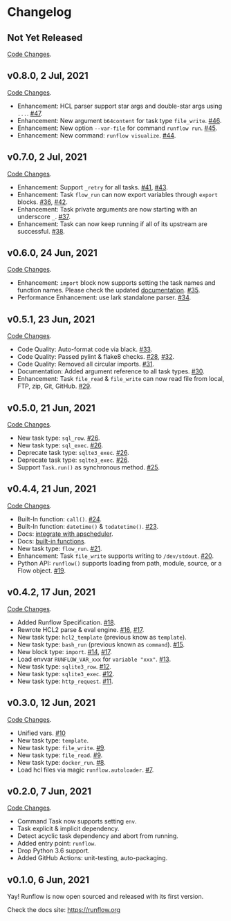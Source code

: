 # Changelog

## Not Yet Released

[Code Changes](https://github.com/soasme/runflow/compare/v0.8.0..HEAD).


## v0.8.0, 2 Jul, 2021

[Code Changes](https://github.com/soasme/runflow/compare/v0.7.0..v0.8.0).

* Enhancement: HCL parser support star args and double-star args using `...`. [#47](https://github.com/soasme/runflow/pull/47).
* Enhancement: New argument `b64content` for task type `file_write`. [#46](https://github.com/soasme/runflow/pull/46).
* Enhancement: New option `--var-file` for command `runflow run`. [#45](https://github.com/soasme/runflow/pull/45).
* Enhancement: New command: `runflow visualize`. [#44](https://github.com/soasme/runflow/pull/44).

## v0.7.0, 2 Jul, 2021

[Code Changes](https://github.com/soasme/runflow/compare/v0.6.0..v0.7.0).

* Enhancement: Support `_retry` for all tasks. [#41](https://github.com/soasme/runflow/pull/41), [#43](https://github.com/soasme/runflow/pull/43).
* Enhancement: Task `flow_run` can now export variables through `export` blocks. [#36](https://github.com/soasme/runflow/pull/36), [#42](https://github.com/soasme/runflow/pull/42).
* Enhancement: Task private arguments are now starting with an underscore `_`. [#37](https://github.com/soasme/runflow/pull/37).
* Enhancement: Task can now keep running if all of its upstream are successful. [#38](https://github.com/soasme/runflow/pull/38).

## v0.6.0, 24 Jun, 2021

[Code Changes](https://github.com/soasme/runflow/compare/v0.5.1..v0.6.0).

* Enhancement: `import` block now supports setting the task names and function names. Please check the updated [documentation](https://runflow.org/extend-runflow.html). [#35](https://github.com/soasme/runflow/pull/35).
* Performance Enhancement: use lark standalone parser. [#34](https://github.com/soasme/runflow/pull/34).


## v0.5.1, 23 Jun, 2021

[Code Changes](https://github.com/soasme/runflow/compare/v0.5.0..v0.5.1).

* Code Quality: Auto-format code via black. [#33](https://github.com/soasme/runflow/pull/33).
* Code Quality: Passed pylint & flake8 checks. [#28](https://github.com/soasme/runflow/pull/28), [#32](https://github.com/soasme/runflow/pull/32).
* Code Quality: Removed all circular imports. [#31](https://github.com/soasme/runflow/pull/31).
* Documentation: Added argument reference to all task types. [#30](https://github.com/soasme/runflow/pull/30).
* Enhancement: Task `file_read` & `file_write` can now read file from local, FTP, zip, Git, GitHub. [#29](https://github.com/soasme/runflow/pull/29).

## v0.5.0, 21 Jun, 2021

[Code Changes](https://github.com/soasme/runflow/compare/v0.4.4..v0.5.0).

* New task type: `sql_row`. [#26](https://github.com/soasme/runflow/pull/26).
* New task type: `sql_exec`. [#26](https://github.com/soasme/runflow/pull/26).
* Deprecate task type: `sqlte3_exec`. [#26](https://github.com/soasme/runflow/pull/26).
* Deprecate task type: `sqlte3_exec`. [#26](https://github.com/soasme/runflow/pull/26).
* Support `Task.run()` as synchronous method. [#25](https://github.com/soasme/runflow/pull/25).

## v0.4.4, 21 Jun, 2021

[Code Changes](https://github.com/soasme/runflow/compare/v0.4.2..v0.4.4).

* Built-In function: `call()`. [#24](https://github.com/soasme/runflow/pull/24).
* Built-In function: `datetime()` & `todatetime()`. [#23](https://github.com/soasme/runflow/pull/23).
* Docs: [integrate with apscheduler](https://runflow.org/integrations/apscheduler.html).
* Docs: [built-in functions](https://runflow.org/builtin-functions.html).
* New task type: `flow_run`. [#21](https://github.com/soasme/runflow/pull/21).
* Enhancement: Task `file_write` supports writing to `/dev/stdout`. [#20](https://github.com/soasme/runflow/pull/20).
* Python API: `runflow()` supports loading from path, module, source, or a Flow object. [#19](https://github.com/soasme/runflow/pull/19).

## v0.4.2, 17 Jun, 2021

[Code Changes](https://github.com/soasme/runflow/compare/v0.3.0..v0.4.2).

* Added Runflow Specification. [#18](https://github.com/soasme/runflow/pull/18).
* Rewrote HCL2 parse & eval engine. [#16](https://github.com/soasme/runflow/pull/16), [#17](https://github.com/soasme/runflow/pull/17).
* New task type: `hcl2_template` (previous know as `template`).
* New task type: `bash_run` (previous known as `command`). [#15](https://github.com/soasme/runflow/pull/15).
* New block type: `import`. [#14](https://github.com/soasme/runflow/pull/14), [#17](https://github.com/soasme/runflow/pull/17).
* Load envvar `RUNFLOW_VAR_xxx` for `variable "xxx"`. [#13](https://github.com/soasme/runflow/pull/13).
* New task type: `sqlite3_row`. [#12](https://github.com/soasme/runflow/pull/12).
* New task type: `sqlite3_exec`. [#12](https://github.com/soasme/runflow/pull/12).
* New task type: `http_request`. [#11](https://github.com/soasme/runflow/pull/11).

## v0.3.0, 12 Jun, 2021

[Code Changes](https://github.com/soasme/runflow/compare/v0.2.0..v0.3.0).

* Unified vars. [#10](https://github.com/soasme/runflow/pull/10)
* New task type: `template`.
* New task type: `file_write`. [#9](https://github.com/soasme/runflow/pull/9).
* New task type: `file_read`. [#9](https://github.com/soasme/runflow/pull/9).
* New task type: `docker_run`. [#8](https://github.com/soasme/runflow/pull/8).
* Load hcl files via magic `runflow.autoloader`. [#7](https://github.com/soasme/runflow/pull/7).

## v0.2.0, 7 Jun, 2021

[Code Changes](https://github.com/soasme/runflow/compare/v0.1.0..v0.2.0).

* Command Task now supports setting `env`.
* Task explicit & implicit dependency.
* Detect acyclic task dependency and abort from running.
* Added entry point: `runflow`.
* Drop Python 3.6 support.
* Added GitHub Actions: unit-testing, auto-packaging.

## v0.1.0, 6 Jun, 2021

Yay! Runflow is now open sourced and released with its first version.

Check the docs site: <https://runflow.org>
